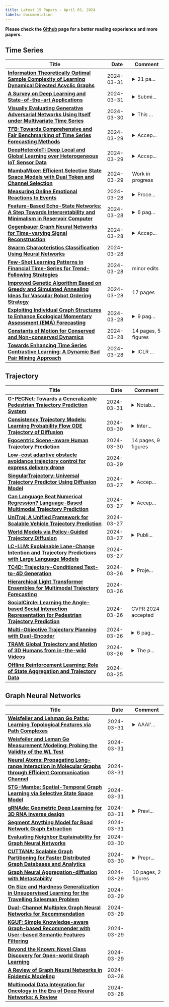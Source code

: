 ```yaml
---
title: Latest 15 Papers - April 03, 2024
labels: documentation
---
```

**Please check the [Github](https://github.com/zezhishao/MTS_Daily_ArXiv) page for a better reading experience and more papers.**

## Time Series
| **Title** | **Date** | **Comment** |
| --- | --- | --- |
| **[Information Theoretically Optimal Sample Complexity of Learning Dynamical Directed Acyclic Graphs](http://arxiv.org/abs/2308.16859v2)** | 2024-03-31 | <details><summary>21 pa...</summary><p>21 pages. Accepted for publication in AISTATS 2024</p></details> |
| **[A Survey on Deep Learning and State-of-the-art Applications](http://arxiv.org/abs/2403.17561v2)** | 2024-03-31 | <details><summary>Submi...</summary><p>Submitted to Elsevier Neural Networks</p></details> |
| **[Visually Evaluating Generative Adversarial Networks Using Itself under Multivariate Time Series](http://arxiv.org/abs/2208.02649v2)** | 2024-03-30 | <details><summary>This ...</summary><p>This is just a manuscript draft where the experiment is not evident, and need to be studied further</p></details> |
| **[TFB: Towards Comprehensive and Fair Benchmarking of Time Series Forecasting Methods](http://arxiv.org/abs/2403.20150v1)** | 2024-03-29 | <details><summary>Accep...</summary><p>Accepted by PVLDB 2024</p></details> |
| **[DeepHeteroIoT: Deep Local and Global Learning over Heterogeneous IoT Sensor Data](http://arxiv.org/abs/2403.19996v1)** | 2024-03-29 | <details><summary>Accep...</summary><p>Accepted for Publication and Presented in EAI MobiQuitous 2023 - 20th EAI International Conference on Mobile and Ubiquitous Systems: Computing, Networking and Services</p></details> |
| **[MambaMixer: Efficient Selective State Space Models with Dual Token and Channel Selection](http://arxiv.org/abs/2403.19888v1)** | 2024-03-29 | Work in progress |
| **[Measuring Online Emotional Reactions to Events](http://arxiv.org/abs/2307.10245v2)** | 2024-03-28 | <details><summary>Proce...</summary><p>Proceedings of the International Conference on Advances in Social Networks Analysis and Mining. 2023</p></details> |
| **[Feature-Based Echo-State Networks: A Step Towards Interpretability and Minimalism in Reservoir Computer](http://arxiv.org/abs/2403.19806v1)** | 2024-03-28 | <details><summary>6 pag...</summary><p>6 pages, 12 figures, 1 table. arXiv admin note: substantial text overlap with arXiv:2304.00198, arXiv:2211.05992</p></details> |
| **[Gegenbauer Graph Neural Networks for Time-varying Signal Reconstruction](http://arxiv.org/abs/2403.19800v1)** | 2024-03-28 | <details><summary>Accep...</summary><p>Accepted by IEEE Transactions on Neural Networks and Learning Systems (TNNLS)</p></details> |
| **[Swarm Characteristics Classification Using Neural Networks](http://arxiv.org/abs/2403.19572v1)** | 2024-03-28 |  |
| **[Few-Shot Learning Patterns in Financial Time-Series for Trend-Following Strategies](http://arxiv.org/abs/2310.10500v2)** | 2024-03-28 | minor edits |
| **[Improved Genetic Algorithm Based on Greedy and Simulated Annealing Ideas for Vascular Robot Ordering Strategy](http://arxiv.org/abs/2403.19484v1)** | 2024-03-28 | 17 pages |
| **[Exploiting Individual Graph Structures to Enhance Ecological Momentary Assessment (EMA) Forecasting](http://arxiv.org/abs/2403.19442v1)** | 2024-03-28 | <details><summary>9 pag...</summary><p>9 pages, 3 figures, 2024 IEEE 40th International Conference on Data Engineering Workshops</p></details> |
| **[Constants of Motion for Conserved and Non-conserved Dynamics](http://arxiv.org/abs/2403.19418v1)** | 2024-03-28 | 14 pages, 5 figures |
| **[Towards Enhancing Time Series Contrastive Learning: A Dynamic Bad Pair Mining Approach](http://arxiv.org/abs/2302.03357v3)** | 2024-03-28 | <details><summary>ICLR ...</summary><p>ICLR 2024 Camera Ready (https://openreview.net/pdf?id=K2c04ulKXn)</p></details> |

## Trajectory
| **Title** | **Date** | **Comment** |
| --- | --- | --- |
| **[G-PECNet: Towards a Generalizable Pedestrian Trajectory Prediction System](http://arxiv.org/abs/2210.09846v3)** | 2024-03-31 | <details><summary>Notab...</summary><p>Notable ICLR Tiny Paper 2024</p></details> |
| **[Consistency Trajectory Models: Learning Probability Flow ODE Trajectory of Diffusion](http://arxiv.org/abs/2310.02279v3)** | 2024-03-30 | <details><summary>Inter...</summary><p>International Conference on Learning Representations</p></details> |
| **[Egocentric Scene-aware Human Trajectory Prediction](http://arxiv.org/abs/2403.19026v2)** | 2024-03-30 | 14 pages, 9 figures |
| **[Low-cost adaptive obstacle avoidance trajectory control for express delivery drone](http://arxiv.org/abs/2403.19956v1)** | 2024-03-29 |  |
| **[SingularTrajectory: Universal Trajectory Predictor Using Diffusion Model](http://arxiv.org/abs/2403.18452v1)** | 2024-03-27 | <details><summary>Accep...</summary><p>Accepted at CVPR 2024</p></details> |
| **[Can Language Beat Numerical Regression? Language-Based Multimodal Trajectory Prediction](http://arxiv.org/abs/2403.18447v1)** | 2024-03-27 | <details><summary>Accep...</summary><p>Accepted at CVPR 2024</p></details> |
| **[UniTraj: A Unified Framework for Scalable Vehicle Trajectory Prediction](http://arxiv.org/abs/2403.15098v2)** | 2024-03-27 |  |
| **[World Models via Policy-Guided Trajectory Diffusion](http://arxiv.org/abs/2312.08533v4)** | 2024-03-27 | <details><summary>Publi...</summary><p>Published in TMLR, March 2024</p></details> |
| **[LC-LLM: Explainable Lane-Change Intention and Trajectory Predictions with Large Language Models](http://arxiv.org/abs/2403.18344v1)** | 2024-03-27 |  |
| **[TC4D: Trajectory-Conditioned Text-to-4D Generation](http://arxiv.org/abs/2403.17920v1)** | 2024-03-26 | <details><summary>Proje...</summary><p>Project Page: https://sherwinbahmani.github.io/tc4d</p></details> |
| **[Hierarchical Light Transformer Ensembles for Multimodal Trajectory Forecasting](http://arxiv.org/abs/2403.17678v1)** | 2024-03-26 |  |
| **[SocialCircle: Learning the Angle-based Social Interaction Representation for Pedestrian Trajectory Prediction](http://arxiv.org/abs/2310.05370v2)** | 2024-03-26 | CVPR 2024 accepted |
| **[Multi-Objective Trajectory Planning with Dual-Encoder](http://arxiv.org/abs/2403.17353v1)** | 2024-03-26 | <details><summary>6 pag...</summary><p>6 pages, 7 figures, conference</p></details> |
| **[TRAM: Global Trajectory and Motion of 3D Humans from in-the-wild Videos](http://arxiv.org/abs/2403.17346v1)** | 2024-03-26 | <details><summary>The p...</summary><p>The project website: https://yufu-wang.github.io/tram4d/</p></details> |
| **[Offline Reinforcement Learning: Role of State Aggregation and Trajectory Data](http://arxiv.org/abs/2403.17091v1)** | 2024-03-25 |  |

## Graph Neural Networks
| **Title** | **Date** | **Comment** |
| --- | --- | --- |
| **[Weisfeiler and Lehman Go Paths: Learning Topological Features via Path Complexes](http://arxiv.org/abs/2308.06838v6)** | 2024-03-31 | <details><summary>AAAI'...</summary><p>AAAI'24. Contains 17 pages, 4 figures</p></details> |
| **[Weisfeiler and Leman Go Measurement Modeling: Probing the Validity of the WL Test](http://arxiv.org/abs/2307.05775v3)** | 2024-03-31 |  |
| **[Neural Atoms: Propagating Long-range Interaction in Molecular Graphs through Efficient Communication Channel](http://arxiv.org/abs/2311.01276v3)** | 2024-03-31 |  |
| **[STG-Mamba: Spatial-Temporal Graph Learning via Selective State Space Model](http://arxiv.org/abs/2403.12418v2)** | 2024-03-31 |  |
| **[gRNAde: Geometric Deep Learning for 3D RNA inverse design](http://arxiv.org/abs/2305.14749v4)** | 2024-03-31 | <details><summary>Previ...</summary><p>Previously titled 'Multi-State RNA Design with Geometric Multi-Graph Neural Networks', presented at ICML 2023 Computational Biology Workshop</p></details> |
| **[Segment Anything Model for Road Network Graph Extraction](http://arxiv.org/abs/2403.16051v2)** | 2024-03-31 |  |
| **[Evaluating Neighbor Explainability for Graph Neural Networks](http://arxiv.org/abs/2311.08118v3)** | 2024-03-30 |  |
| **[CUTTANA: Scalable Graph Partitioning for Faster Distributed Graph Databases and Analytics](http://arxiv.org/abs/2312.08356v2)** | 2024-03-30 | <details><summary>Prepr...</summary><p>Preprint version, Under-review, Code available after reviews</p></details> |
| **[Graph Neural Aggregation-diffusion with Metastability](http://arxiv.org/abs/2403.20221v1)** | 2024-03-29 | 10 pages, 2 figures |
| **[On Size and Hardness Generalization in Unsupervised Learning for the Travelling Salesman Problem](http://arxiv.org/abs/2403.20212v1)** | 2024-03-29 |  |
| **[Dual-Channel Multiplex Graph Neural Networks for Recommendation](http://arxiv.org/abs/2403.11624v3)** | 2024-03-29 |  |
| **[KGUF: Simple Knowledge-aware Graph-based Recommender with User-based Semantic Features Filtering](http://arxiv.org/abs/2403.20095v1)** | 2024-03-29 |  |
| **[Beyond the Known: Novel Class Discovery for Open-world Graph Learning](http://arxiv.org/abs/2403.19907v1)** | 2024-03-29 |  |
| **[A Review of Graph Neural Networks in Epidemic Modeling](http://arxiv.org/abs/2403.19852v1)** | 2024-03-28 |  |
| **[Multimodal Data Integration for Oncology in the Era of Deep Neural Networks: A Review](http://arxiv.org/abs/2303.06471v3)** | 2024-03-28 |  |

